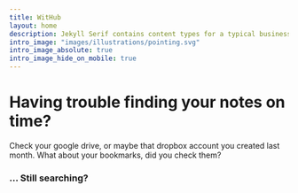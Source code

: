 ```yaml
---
title: WitHub
layout: home
description: Jekyll Serif contains content types for a typical business website. The theme is fully responsive, blazing fast and artfully illustrated.
intro_image: "images/illustrations/pointing.svg"
intro_image_absolute: true
intro_image_hide_on_mobile: true
---
```



# Having trouble finding your notes on time?

Check your google drive, or maybe that dropbox account you created last month. What about your bookmarks, did you check them?

### ... Still searching?

